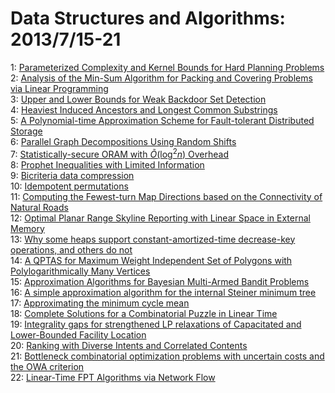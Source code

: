 # Data Structures and Algorithms: 2013/7/15-21  
1: [Parameterized Complexity and Kernel Bounds for Hard Planning Problems](https://doi.org/10.48550/arXiv.1211.0479)  
2: [Analysis of the Min-Sum Algorithm for Packing and Covering Problems via  Linear Programming](https://doi.org/10.48550/arXiv.1302.3518)  
3: [Upper and Lower Bounds for Weak Backdoor Set Detection](https://doi.org/10.48550/arXiv.1304.5518)  
4: [Heaviest Induced Ancestors and Longest Common Substrings](https://doi.org/10.48550/arXiv.1305.3164)  
5: [A Polynomial-time Approximation Scheme for Fault-tolerant Distributed  Storage](https://doi.org/10.48550/arXiv.1307.3621)  
6: [Parallel Graph Decompositions Using Random Shifts](https://doi.org/10.48550/arXiv.1307.3692)  
7: [Statistically-secure ORAM with $\tilde{O}(\log^2 n)$ Overhead](https://doi.org/10.48550/arXiv.1307.3699)  
8: [Prophet Inequalities with Limited Information](https://doi.org/10.48550/arXiv.1307.3736)  
9: [Bicriteria data compression](https://doi.org/10.48550/arXiv.1307.3872)  
10: [Idempotent permutations](https://doi.org/10.48550/arXiv.1307.3877)  
11: [Computing the Fewest-turn Map Directions based on the Connectivity of  Natural Roads](https://doi.org/10.48550/arXiv.1003.3536)  
12: [Optimal Planar Range Skyline Reporting with Linear Space in External  Memory](https://doi.org/10.48550/arXiv.1208.4511)  
13: [Why some heaps support constant-amortized-time decrease-key operations,  and others do not](https://doi.org/10.48550/arXiv.1302.6641)  
14: [A QPTAS for Maximum Weight Independent Set of Polygons with  Polylogarithmically Many Vertices](https://doi.org/10.48550/arXiv.1307.4257)  
15: [Approximation Algorithms for Bayesian Multi-Armed Bandit Problems](https://doi.org/10.48550/arXiv.1306.3525)  
16: [A simple approximation algorithm for the internal Steiner minimum tree](https://doi.org/10.48550/arXiv.1307.3822)  
17: [Approximating the minimum cycle mean](https://doi.org/10.48550/arXiv.1307.4473)  
18: [Complete Solutions for a Combinatorial Puzzle in Linear Time](https://doi.org/10.48550/arXiv.1307.4543)  
19: [Integrality gaps for strengthened LP relaxations of Capacitated and  Lower-Bounded Facility Location](https://doi.org/10.48550/arXiv.1305.5998)  
20: [Ranking with Diverse Intents and Correlated Contents](https://doi.org/10.48550/arXiv.1307.4518)  
21: [Bottleneck combinatorial optimization problems with uncertain costs and  the OWA criterion](https://doi.org/10.48550/arXiv.1307.4521)  
22: [Linear-Time FPT Algorithms via Network Flow](https://doi.org/10.48550/arXiv.1307.4927)  